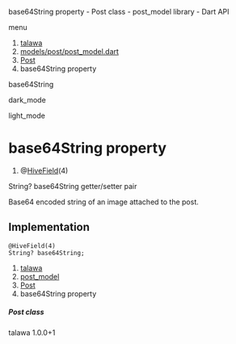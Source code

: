 




base64String property - Post class - post\_model library - Dart API







menu

1. [talawa](../../index.html)
2. [models/post/post\_model.dart](../../models_post_post_model/models_post_post_model-library.html)
3. [Post](../../models_post_post_model/Post-class.html)
4. base64String property

base64String


dark\_mode

light\_mode




# base64String property


1. @[HiveField](https://pub.dev/documentation/hive/2.2.3/hive/HiveField-class.html)(4)

String?
base64String
getter/setter pair

Base64 encoded string of an image attached to the post.


## Implementation

```
@HiveField(4)
String? base64String;
```

 


1. [talawa](../../index.html)
2. [post\_model](../../models_post_post_model/models_post_post_model-library.html)
3. [Post](../../models_post_post_model/Post-class.html)
4. base64String property

##### Post class





talawa
1.0.0+1






